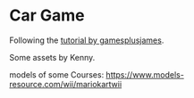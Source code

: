 # Car Game

Following the [tutorial by gamesplusjames](https://www.youtube.com/watch?v=cqATTzJmFDY).

Some assets by Kenny.

models of some Courses:
https://www.models-resource.com/wii/mariokartwii
